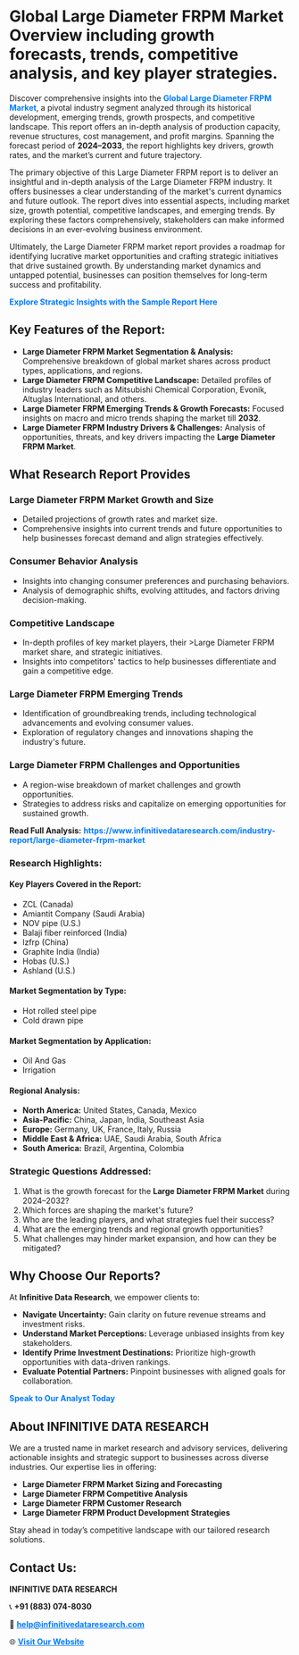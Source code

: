 <h1>Global Large Diameter FRPM Market Overview including growth forecasts, trends, competitive analysis, and key player strategies.</h1>
<p>
Discover comprehensive insights into the 
<a href="https://www.infinitivedataresearch.com/industry-report/large-diameter-frpm-market" rel="dofollow" style="color: #007BFF; text-decoration: none;"><strong>Global Large Diameter FRPM Market</strong></a>, a pivotal industry segment analyzed through its historical development, emerging trends, growth prospects, and competitive landscape. This report offers an in-depth analysis of production capacity, revenue structures, cost management, and profit margins. Spanning the forecast period of <strong>2024–2033</strong>, the report highlights key drivers, growth rates, and the market’s current and future trajectory.
</p>
<p>
The primary objective of this Large Diameter FRPM report is to deliver an insightful and in-depth analysis of the Large Diameter FRPM industry. It offers businesses a clear understanding of the market's current dynamics and future outlook. The report dives into essential aspects, including market size, growth potential, competitive landscapes, and emerging trends. By exploring these factors comprehensively, stakeholders can make informed decisions in an ever-evolving business environment.
</p>
<p>
Ultimately, the Large Diameter FRPM market report provides a roadmap for identifying lucrative market opportunities and crafting strategic initiatives that drive sustained growth. By understanding market dynamics and untapped potential, businesses can position themselves for long-term success and profitability.
</p>
<p>
<a href="https://www.infinitivedataresearch.com/request-sample/reportId=105557" style="color: #007BFF; text-decoration: none;"><strong>Explore Strategic Insights with the Sample Report Here</strong></a>
</p>

<h2>Key Features of the Report:</h2>
<ul>
<li><strong>Large Diameter FRPM Market Segmentation & Analysis:</strong> Comprehensive breakdown of global market shares across product types, applications, and regions.</li>
<li><strong>Large Diameter FRPM Competitive Landscape:</strong> Detailed profiles of industry leaders such as Mitsubishi Chemical Corporation, Evonik, Altuglas International, and others.</li>
<li><strong>Large Diameter FRPM Emerging Trends & Growth Forecasts:</strong> Focused insights on macro and micro trends shaping the market till <strong>2032</strong>.</li>
<li><strong>Large Diameter FRPM Industry Drivers & Challenges:</strong> Analysis of opportunities, threats, and key drivers impacting the <strong>Large Diameter FRPM Market</strong>.</li>
</ul>

<h2>What Research Report Provides</h2>
<h3>Large Diameter FRPM Market Growth and Size</h3>
<ul>
<li>Detailed projections of growth rates and market size.</li>
<li>Comprehensive insights into current trends and future opportunities to help businesses forecast demand and align strategies effectively.</li>
</ul>

<h3>Consumer Behavior Analysis</h3>
<ul>
<li>Insights into changing consumer preferences and purchasing behaviors.</li>
<li>Analysis of demographic shifts, evolving attitudes, and factors driving decision-making.</li>
</ul>

<h3>Competitive Landscape</h3>
<ul>
<li>In-depth profiles of key market players, their >Large Diameter FRPM market share, and strategic initiatives.</li>
<li>Insights into competitors' tactics to help businesses differentiate and gain a competitive edge.</li>
</ul>

<h3>Large Diameter FRPM Emerging Trends</h3>
<ul>
<li>Identification of groundbreaking trends, including technological advancements and evolving consumer values.</li>
<li>Exploration of regulatory changes and innovations shaping the industry's future.</li>
</ul>

<h3>Large Diameter FRPM Challenges and Opportunities</h3>
<ul>
<li>A region-wise breakdown of market challenges and growth opportunities.</li>
<li>Strategies to address risks and capitalize on emerging opportunities for sustained growth.</li>
</ul>
<p><strong>Read Full Analysis:</strong> <a href="https://www.infinitivedataresearch.com/industry-report/large-diameter-frpm-market" rel="dofollow" style="color: #007BFF; text-decoration: none;"><strong>https://www.infinitivedataresearch.com/industry-report/large-diameter-frpm-market</strong></a></p>
<h3>Research Highlights:</h3>
<h4>Key Players Covered in the Report:</h4>
<ul><li>ZCL (Canada)</li><li>Amiantit Company (Saudi Arabia)</li><li>NOV pipe (U.S.)</li><li>Balaji fiber reinforced (India)</li><li>lzfrp (China)</li><li>Graphite India (India)</li><li>Hobas (U.S.)</li><li>Ashland (U.S.)</li></ul>
<h4>Market Segmentation by Type:</h4>
<ul><li>Hot rolled steel pipe</li><li>Cold drawn pipe</li></ul>
<h4>Market Segmentation by Application:</h4>
<ul><li>Oil And Gas</li><li>Irrigation</li></ul>

<h4>Regional Analysis:</h4>
<ul>
<li><strong>North America:</strong> United States, Canada, Mexico</li>
<li><strong>Asia-Pacific:</strong> China, Japan, India, Southeast Asia</li>
<li><strong>Europe:</strong> Germany, UK, France, Italy, Russia</li>
<li><strong>Middle East & Africa:</strong> UAE, Saudi Arabia, South Africa</li>
<li><strong>South America:</strong> Brazil, Argentina, Colombia</li>
</ul>

<h3>Strategic Questions Addressed:</h3>
<ol>
<li>What is the growth forecast for the <strong>Large Diameter FRPM Market</strong> during 2024–2032?</li>
<li>Which forces are shaping the market's future?</li>
<li>Who are the leading players, and what strategies fuel their success?</li>
<li>What are the emerging trends and regional growth opportunities?</li>
<li>What challenges may hinder market expansion, and how can they be mitigated?</li>
</ol>

<h2>Why Choose Our Reports?</h2>
<p>At <strong>Infinitive Data Research</strong>, we empower clients to:</p>
<ul>
<li><strong>Navigate Uncertainty:</strong> Gain clarity on future revenue streams and investment risks.</li>
<li><strong>Understand Market Perceptions:</strong> Leverage unbiased insights from key stakeholders.</li>
<li><strong>Identify Prime Investment Destinations:</strong> Prioritize high-growth opportunities with data-driven rankings.</li>
<li><strong>Evaluate Potential Partners:</strong> Pinpoint businesses with aligned goals for collaboration.</li>
</ul>
<p><a href="https://www.infinitivedataresearch.com/industry-report/large-diameter-frpm-market" rel="dofollow" style="color: #007BFF; text-decoration: none;"><strong>Speak to Our Analyst Today</strong></a></p>

<h2>About INFINITIVE DATA RESEARCH</h2>
<p>We are a trusted name in market research and advisory services, delivering actionable insights and strategic support to businesses across diverse industries. Our expertise lies in offering:</p>
<ul>
<li><strong>Large Diameter FRPM Market Sizing and Forecasting</strong></li>
<li><strong>Large Diameter FRPM Competitive Analysis</strong></li>
<li><strong>Large Diameter FRPM Customer Research</strong></li>
<li><strong>Large Diameter FRPM Product Development Strategies</strong></li>
</ul>
<p>Stay ahead in today’s competitive landscape with our tailored research solutions.</p>

<h2>Contact Us:</h2>
<p><strong>INFINITIVE DATA RESEARCH</strong></p>
<p>📞 <strong>+91 (883) 074-8030</strong></p>
<p>📧 <strong><a href="mailto:help@infinitivedataresearch.com" style="color: #007BFF;">help@infinitivedataresearch.com</a></strong></p>
<p>🌐 <strong><a href="https://www.infinitivedataresearch.com" rel="dofollow" style="color: #007BFF;">Visit Our Website</a></strong></p>